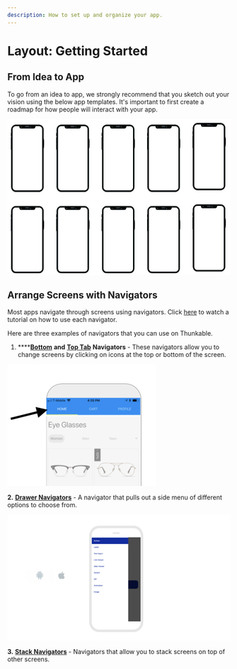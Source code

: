 ```yaml
---
description: How to set up and organize your app.
---
```


# Layout: Getting Started

## From Idea to App 

To go from an idea to app, we strongly recommend that you sketch out your vision using the below app templates. It's important to first create a roadmap for how people will interact with your app. 

![](.gitbook/assets/image%20%2829%29.png)

## Arrange Screens with Navigators

Most apps navigate through screens using navigators. Click [here](https://www.youtube.com/watch?v=Z9R_kg4ew2M) to watch a tutorial on how to use each navigator. 

Here are three examples of navigators that you can use on Thunkable.

1. \*\*\*\*[**Bottom**](https://docs.thunkable.com/bottom-tab-navigator) **and** [**Top Tab**](https://docs.thunkable.com/top-tab-navigator) **Navigators** - These navigators allow you to change screens by clicking on icons at the top or bottom of the screen. 

![Top Tab Navigator](.gitbook/assets/image%20%2870%29.png)

**2.** [**Drawer Navigators**](https://docs.thunkable.com/drawer-navigator) - A navigator that pulls out a side menu of different options to choose from. 

![](.gitbook/assets/thunkable-documentation-exhibits-83.png)

**3.** [**Stack Navigators**](https://docs.thunkable.com/stack-navigator) - Navigators that allow you to stack screens on top of other screens.

